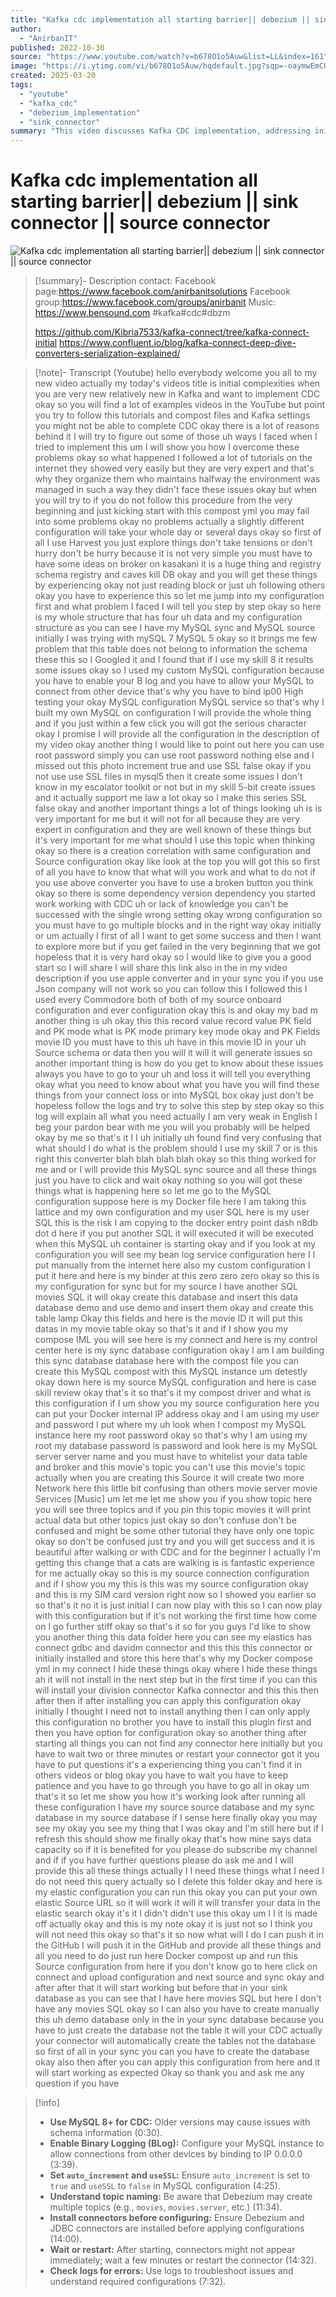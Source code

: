 ```yaml
---
title: "Kafka cdc implementation all starting barrier|| debezium || sink connector || source connector"
author:
  - "AnirbanIT"
published: 2022-10-30
source: "https://www.youtube.com/watch?v=b678O1o5Auw&list=LL&index=161"
image: "https://i.ytimg.com/vi/b678O1o5Auw/hqdefault.jpg?sqp=-oaymwEmCOADEOgC8quKqQMa8AEB-AH-CYAC0AWKAgwIABABGEEgXihyMA8=&rs=AOn4CLBUB1Be-pM0zvvIbNDN5Jx18gGKEA"
created: 2025-03-20
tags:
  - "youtube"
  - "kafka_cdc"
  - "debezium_implementation"
  - "sink_connector"
summary: "This video discusses Kafka CDC implementation, addressing initial complexities and solutions with Debezium, sink connectors, and source connectors. "
---
```

# Kafka cdc implementation all starting barrier|| debezium || sink connector || source connector

![Kafka cdc implementation all starting barrier|| debezium || sink connector || source connector](https://www.youtube.com/embed/b678O1o5Auw&list=LL&index=161)

> [!summary]- Description
> contact:
> Facebook page:https://www.facebook.com/anirbanitsolutions
> Facebook group:https://www.facebook.com/groups/anirbanit
> Music: https://www.bensound.com
> \#kafka\#cdc\#dbzm
> 
> https://github.com/Kibria7533/kafka-connect/tree/kafka-connect-initial
> https://www.confluent.io/blog/kafka-connect-deep-dive-converters-serialization-explained/

> [!note]- Transcript (Youtube)
> hello everybody welcome you all to my new video actually my today's videos title is initial complexities when you are very new relatively new in Kafka and want to implement CDC okay so you will find a lot of examples videos in the YouTube but point you try to follow this tutorials and compost files and Kafka settings you might not be able to complete CDC okay there is a lot of reasons behind it I will try to figure out some of those uh ways I faced when I tried to implement this um I will show you how I overcome these problems okay so what happened I followed a lot of tutorials on the internet they showed very easily but they are very expert and that's why they organize them who maintains halfway the environment was managed in such a way they didn't face these issues okay but when you will try to if you do not follow this procedure from the very beginning and just kicking start with this compost yml you may fail into some problems okay no problems actually a slightly different configuration will take your whole day or several days okay so first of all I use Harvest you just explore things don't take tensions or don't hurry don't be hurry because it is not very simple you must have to have some ideas on broker on kasakani it is a huge thing and registry schema registry and caves kill DB okay and you will get these things by experiencing okay not just reading block or just uh following others okay you have to experience this so let me jump into my configuration first and what problem I faced I will tell you step by step okay so here is my whole structure that has four uh data and my configuration structure as you can see I have my MySQL sync and MySQL source initially I was trying with mySQL 7 MySQL 5 okay so it brings me few problem that this table does not belong to information the schema these this so I Googled it and I found that if I use my skill 8 it results some issues okay so I used my custom MySQL configuration because you have to enable your B log and you have to allow your MySQL to connect from other device that's why you have to bind ip00 High testing your okay MySQL configuration MySQL service so that's why I built my own MySQL on configuration I will provide the whole thing and if you just within a few click you will got the serious character okay I promise I will provide all the configuration in the description of my video okay another thing I would like to point out here you can use root password simply you can use root password nothing else and I missed out this photo increment true and use SSL false okay if you not use use SSL files in mysql5 then it create some issues I don't know in my escalator toolkit or not but in my skill 5-bit create issues and it actually support me law a lot okay so I make this series SSL false okay and another important things a lot of things looking uh is is very important for me but it will not for all because they are very expert in configuration and they are well known of these things but it's very important for me what should I use this topic when thinking okay so there is a creation correlation with same configuration and Source configuration okay like look at the top you will got this so first of all you have to know that what will you work and what to do not if you use above converter you have to use a broken button you think okay so there is some dependency version dependency you started work working with CDC uh or lack of knowledge you can't be successed with the single wrong setting okay wrong configuration so you must have to go multiple blocks and in the right way okay initially or um actually I first of all I want to get some success and then I want to explore more but if you get failed in the very beginning that we got hopeless that it is very hard okay so I would like to give you a good start so I will share I will share this link also in the in my video description if you use apple converter and in your sync you if you use Json company will not work so you can follow this I followed this I used every Commodore both of both of my source onboard configuration and ever configuration okay this is and okay my bad m another thing is uh okay this this record value record value PK field and PK mode what is PK mode primary key mode okay and PK Fields movie ID you must have to this uh have in this movie ID in your uh Source schema or data then you will it will it will generate issues so another important thing is how do you get to know about these issues always you have to go to your uh and loss it will tell you everything okay what you need to know about what you have you will find these things from your connect loss or into MySQL box okay just don't be hopeless follow the logs and try to solve this step by step okay so this log will explain all what you need actually I am very weak in English I beg your pardon bear with me you will you probably will be helped okay by me so that's it I I uh initially uh found find very confusing that what should I do what is the problem should I use my skill 7 or is this right this converter blah blah blah blah okay so this thing worked for me and or I will provide this MySQL sync source and all these things just you have to click and wait okay nothing so you will got these things what is happening here so let me go to the MySQL configuration suppose here is my Docker file here I am taking this lattice and my own configuration and my user SQL here is my user SQL this is the risk I am copying to the docker entry point dash n8db dot d here if you put another SQL it will executed it will be executed when this MySQL uh container is starting okay and if you look at my configuration you will see my bean log service configuration here I I put manually from the internet here also my custom configuration I put it here and here is my binder at this zero zero zero okay so this is my configuration for sync but for my source I have another SQL movies SQL it will okay create this database and insert this data database demo and use demo and insert them okay and create this table lamp Okay this fields and here is the movie ID it will put this datas in my movie table okay so that's it and if I show you my compose IML you will see here is my connect and here is my control center here is my sync database configuration okay I am I am building this sync database database here with the compost file you can create this MySQL compost with this MySQL instance um detestly okay down here is my source MySQL configuration and here is case skill review okay that's it so that's it my compost driver and what is this configuration if I um show you my source configuration here you can put your Docker internal IP address okay and I am using my user and password I put where my uh look when I compost my MySQL instance here my root password okay so that's why I am using my root my database password is password and look here is my MySQL server server name and you must have to whitelist your data table and broker and this movie's topic you can't use this movie's topic actually when you are creating this Source it will create two more Network here this little bit confusing than others movie server movie Services \[Music\] um let me let me show you if you show topic here you will see three topics and if you pin this topic movies it will print actual data but other topics just okay so don't confuse don't be confused and might be some other tutorial they have only one topic okay so don't be confused just try and you will get success and it is beautiful after walking or with CDC and for the beginner I actually I'm getting this change that a cats are walking is is fantastic experience for me actually okay so this is my source connection configuration and if I show you my this is this was my source configuration okay and this is my SIM card version right now so I showed you earlier so so that's it no it is just initial I can now play with this so I can now play with this configuration but if it's not working the first time how come on I go further stiff okay so that's it so for you guys I'd like to show you another thing this data folder here you can see my elastics has connect gdbc and davidm connector and this this this connector or initially installed and store this here that's why my Docker compose yml in my connect I hide these things okay where I hide these things ah it will not install in the next step but in the first time if you can this will install your division connector Kafka connector and this this then after then if after installing you can apply this configuration okay initially I thought I need not to install anything then I can only apply this configuration no brother you have to install this plugin first and then you have option for configuration okay so another thing after starting all things you can not find any connector here initially but you have to wait two or three minutes or restart your connector got it you have to put questions it's a experiencing thing you can't find it in others videos or blog okay you have to wait you have to keep patience and you have to go through you have to go all in okay um that's it so let me show you how it's working look after running all these configuration I have my source source database and my sync database in my source database if I sense here finally okay you may see my okay you see my thing that I was okay and I'm still here but if I refresh this should show me finally okay that's how mine says data capacity so if it is benefited for you please do subscribe my channel and if if you have further questions please do ask me and I will provide this all these things actually I I need these things what I need I do not need this query actually so I delete this folder okay and here is my elastic configuration you can run this okay you can put your own elastic Source URL so it will work it will it will transfer your data in the elastic search okay it's it I didn't didn't use this okay um I I it is made off actually okay and this is my note okay it is just not so I think you will not need this okay so that's it so now what will I do I can push it in the GitHub I will push it in the GitHub and provide all these things and all you need to do just run here Docker compost up and run this Source configuration from here if you don't know go to here click on connect and upload configuration and next source and sync okay and after after that it will start working but before that in your sink database as you can see that I have here movies SQL but here I don't have any movies SQL okay so I can also you have to create manually this uh demo database only in the in your sync database because you have to just create the database not the table it will your CDC actually your connector will automatically create the tables not the database so first of all in your sync you can you have to create the database okay also then after you can apply this configuration from here and it will start working as expected Okay so thank you and ask me any question if you have


 > [!info]
> - **Use MySQL 8+ for CDC:** Older versions may cause issues with schema information (0:30).
> - **Enable Binary Logging (BLog):** Configure your MySQL instance to allow connections from other devices by binding to IP 0.0.0.0 (3:39).
> - **Set `auto_increment` and `useSSL`:** Ensure `auto_increment` is set to `true` and `useSSL` to `false` in MySQL configuration (4:25).
> - **Understand topic naming:** Be aware that Debezium may create multiple topics (e.g., `movies`, `movies.server`, etc.) (11:34).
> - **Install connectors before configuring:** Ensure Debezium and JDBC connectors are installed before applying configurations (14:00).
> - **Wait or restart:** After starting, connectors might not appear immediately; wait a few minutes or restart the connector (14:32).
> - **Check logs for errors:** Use logs to troubleshoot issues and understand required configurations (7:32).